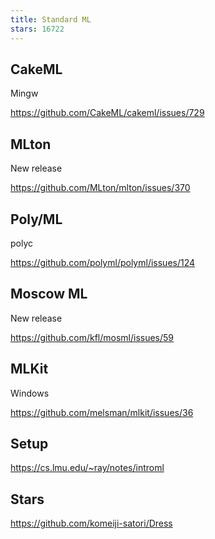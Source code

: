 ```yaml
---
title: Standard ML
stars: 16722
---
```


## CakeML

Mingw

<https://github.com/CakeML/cakeml/issues/729>

## MLton

New release

<https://github.com/MLton/mlton/issues/370>

## Poly/ML

polyc

<https://github.com/polyml/polyml/issues/124>

## Moscow ML

New release

<https://github.com/kfl/mosml/issues/59>

## MLKit

Windows

<https://github.com/melsman/mlkit/issues/36>

## Setup

<https://cs.lmu.edu/~ray/notes/introml>

## Stars

<https://github.com/komeiji-satori/Dress>
